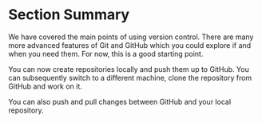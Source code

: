 # Section Summary

We have covered the main points of using version control. There are many more advanced features of Git and GitHub which you could explore if and when you need them. For now, this is a good starting point.

You can now create repositories locally and push them up to GitHub. You can subsequently switch to a different machine, clone the repository from GitHub and work on it.

You can also push and pull changes between GitHub and your local repository.
